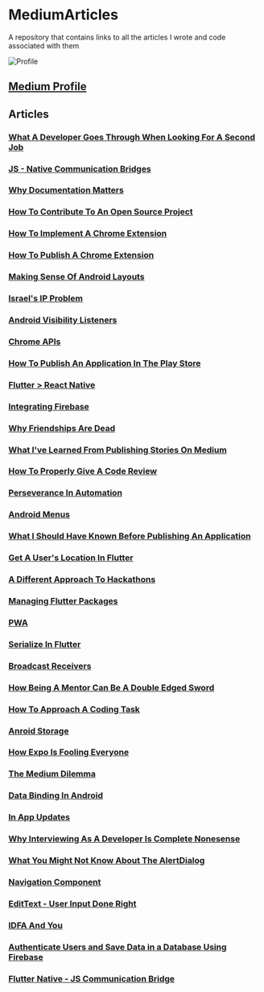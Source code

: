 # MediumArticles
A repository that contains links to all the articles I wrote and code associated with them

![Profile](https://github.com/TomerPacific/MediumArticles/blob/master/images/medium_profile.jpg?raw=true)

[Medium Profile](https://medium.com/@tomerpacific)
---
## Articles

### [What A Developer Goes Through When Looking For A Second Job](https://medium.freecodecamp.org/what-a-developer-goes-through-when-looking-for-a-second-job-f061c26ffd8f)

### [JS - Native Communication Bridges](https://medium.com/@tomerpacific/burning-bridges-native-part-1-7baef82b3f02)

### [Why Documentation Matters](https://medium.com/@tomerpacific/documentation-matters-41ef62dd5c2f)

### [How To Contribute To An Open Source Project](https://medium.com/@tomerpacific/how-to-contribute-to-an-open-source-repository-d66b5e99eec5)

### [How To Implement A Chrome Extension](https://medium.freecodecamp.org/how-to-implement-a-chrome-extension-3802d63b5376)

### [How To Publish A Chrome Extension](https://medium.freecodecamp.org/how-to-publish-your-chrome-extension-dd8400a3d53)

### [Making Sense Of Android Layouts](https://medium.freecodecamp.org/how-to-make-sense-of-the-many-android-layouts-693b262706e0)

### [Israel's IP Problem](https://hackernoon.com/israels-ip-problem-7d8916cb93ec)

### [Android Visibility Listeners](https://medium.freecodecamp.org/how-and-why-to-use-android-visibility-listeners-971e3b6511ec)

### [Chrome APIs](https://medium.freecodecamp.org/features-of-the-chrome-api-you-should-know-bf5c8b6c7733)

### [How To Publish An Application In The Play Store](https://medium.freecodecamp.org/how-to-publish-an-application-in-the-play-store-8ddcc6dc3587)

### [Flutter > React Native](https://hackernoon.com/flutter-react-native-b5e82a2c3e82)

### [Integrating Firebase](https://medium.freecodecamp.org/how-to-integrate-firebase-with-your-application-74fdde01dfe2)

### [Why Friendships Are Dead](https://hackernoon.com/why-friendships-are-dead-4db6f27962da)

### [What I've Learned From Publishing Stories On Medium](https://medium.freecodecamp.org/what-ive-learned-from-publishing-stories-on-medium-9057da232465)

### [How To Properly Give A Code Review](https://medium.freecodecamp.org/how-to-properly-give-a-code-review-c2fcc49e345f)

### [Perseverance In Automation](https://medium.com/swlh/perseverance-in-automation-147630672ba8)

### [Android Menus](https://medium.freecodecamp.org/an-introduction-to-android-menus-c9f382264b49)

### [What I Should Have Known Before Publishing An Application](https://hackernoon.com/what-i-should-have-known-before-publishing-an-application-898d8f72a0e2)

### [Get A User's Location In Flutter](https://medium.com/flutter-community/get-a-users-location-in-flutter-20f488ac8043)

### [A Different Approach To Hackathons](https://medium.freecodecamp.org/a-different-approach-to-hackathons-b88960d9cb79)

### [Managing Flutter Packages](https://medium.com/flutter-community/managing-packages-in-flutter-6018cecaf3a7)

### [PWA](https://medium.freecodecamp.org/an-explanation-of-progressive-web-apps-for-the-non-pwa-crowd-8a400e275ea1)

### [Serialize In Flutter](https://medium.com/flutter-community/serializing-your-object-in-flutter-ab510f0b8b47)

### [Broadcast Receivers](https://android.jlelse.eu/broadcast-receivers-for-beginners-a9d7aa03fb76)

### [How Being A Mentor Can Be A Double Edged Sword](https://www.freecodecamp.org/news/how-being-a-mentor-can-be-a-double-edged-sword/)

### [How To Approach A Coding Task](https://medium.com/better-programming/how-to-approach-a-coding-task-15178b7f04fa)

### [Anroid Storage](https://android.jlelse.eu/android-memory-cd45b82c0995)

### [How Expo Is Fooling Everyone](https://medium.com/better-programming/how-expo-is-fooling-everyone-adf7f34d7528)

### [The Medium Dilemma](https://medium.com/@tomerpacific/the-medium-dilemma-39307304558)

### [Data Binding In Android](https://medium.com/better-programming/how-to-bind-data-in-android-bbb1e180a928)

### [In App Updates](https://android.jlelse.eu/in-app-updates-6de58dab26ce)

### [Why Interviewing As A Developer Is Complete Nonesense](https://hackernoon.com/why-interviewing-as-a-developer-is-complete-nonsense-qt6q3yb4)

### [What You Might Not Know About The AlertDialog](https://proandroiddev.com/what-you-might-not-know-about-the-alertdialog-2bdc55f3d907)

### [Navigation Component](https://proandroiddev.com/android-navigation-component-fc783c03bb8d)

### [EditText - User Input Done Right](https://proandroiddev.com/edittext-user-input-done-right-9efebe877091)

### [IDFA And You](https://medium.com/macoclock/idfa-and-you-7907c7336119)

### [Authenticate Users and Save Data in a Database Using Firebase](https://medium.com/better-programming/authenticate-users-and-save-data-in-a-database-using-firebase-5a7e8828a5f8)

### [Flutter Native - JS Communication Bridge](https://medium.com/flutter-community/js-native-communication-bridge-in-flutter-f94b65913df1)
